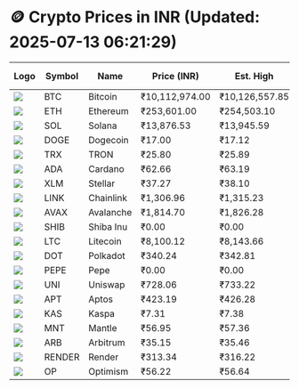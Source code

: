 # 🪙 Crypto Prices in INR (Updated: 2025-07-13 06:21:29)

| Logo | Symbol | Name       | Price (INR) | Est. High | Est. Low | Gross Profit | Fees | Net Profit | ROI % |
|------|--------|------------|-------------|-----------|----------|---------------|------|-------------|--------|
| ![](https://coin-images.coingecko.com/coins/images/1/large/bitcoin.png?1696501400) | BTC    | Bitcoin    | ₹10,112,974.00 | ₹10,126,557.85 | ₹10,099,390.15 | ₹269.00 | ₹200.00 | ₹69.00 | 0.07% |
| ![](https://coin-images.coingecko.com/coins/images/279/large/ethereum.png?1696501628) | ETH    | Ethereum   | ₹253,601.00 | ₹254,503.10 | ₹252,698.90 | ₹713.97 | ₹200.00 | ₹513.97 | 0.51% |
| ![](https://coin-images.coingecko.com/coins/images/4128/large/solana.png?1718769756) | SOL    | Solana     | ₹13,876.53 | ₹13,945.59 | ₹13,807.47 | ₹1,000.35 | ₹200.00 | ₹800.35 | 0.80% |
| ![](https://coin-images.coingecko.com/coins/images/5/large/dogecoin.png?1696501409) | DOGE   | Dogecoin   | ₹17.00 | ₹17.12 | ₹16.88 | ₹1,403.90 | ₹200.00 | ₹1,203.90 | 1.20% |
| ![](https://coin-images.coingecko.com/coins/images/1094/large/tron-logo.png?1696502193) | TRX    | TRON       | ₹25.80 | ₹25.89 | ₹25.71 | ₹735.25 | ₹200.00 | ₹535.25 | 0.54% |
| ![](https://coin-images.coingecko.com/coins/images/975/large/cardano.png?1696502090) | ADA    | Cardano    | ₹62.66 | ₹63.19 | ₹62.13 | ₹1,694.74 | ₹200.00 | ₹1,494.74 | 1.49% |
| ![](https://coin-images.coingecko.com/coins/images/100/large/fmpFRHHQ_400x400.jpg?1735231350) | XLM    | Stellar    | ₹37.27 | ₹38.10 | ₹36.44 | ₹4,535.79 | ₹200.00 | ₹4,335.79 | 4.34% |
| ![](https://coin-images.coingecko.com/coins/images/877/large/chainlink-new-logo.png?1696502009) | LINK   | Chainlink  | ₹1,306.96 | ₹1,315.23 | ₹1,298.69 | ₹1,273.98 | ₹200.00 | ₹1,073.98 | 1.07% |
| ![](https://coin-images.coingecko.com/coins/images/12559/large/Avalanche_Circle_RedWhite_Trans.png?1696512369) | AVAX   | Avalanche  | ₹1,814.70 | ₹1,826.28 | ₹1,803.12 | ₹1,284.61 | ₹200.00 | ₹1,084.61 | 1.08% |
| ![](https://coin-images.coingecko.com/coins/images/11939/large/shiba.png?1696511800) | SHIB   | Shiba Inu  | ₹0.00 | ₹0.00 | ₹0.00 | ₹1,467.91 | ₹200.00 | ₹1,267.91 | 1.27% |
| ![](https://coin-images.coingecko.com/coins/images/2/large/litecoin.png?1696501400) | LTC    | Litecoin   | ₹8,100.12 | ₹8,143.66 | ₹8,056.57 | ₹1,080.98 | ₹200.00 | ₹880.98 | 0.88% |
| ![](https://coin-images.coingecko.com/coins/images/12171/large/polkadot.png?1696512008) | DOT    | Polkadot   | ₹340.24 | ₹342.81 | ₹337.67 | ₹1,521.90 | ₹200.00 | ₹1,321.90 | 1.32% |
| ![](https://coin-images.coingecko.com/coins/images/29850/large/pepe-token.jpeg?1696528776) | PEPE   | Pepe       | ₹0.00 | ₹0.00 | ₹0.00 | ₹1,446.46 | ₹200.00 | ₹1,246.46 | 1.25% |
| ![](https://coin-images.coingecko.com/coins/images/12504/large/uniswap-logo.png?1720676669) | UNI    | Uniswap    | ₹728.06 | ₹733.22 | ₹722.90 | ₹1,426.33 | ₹200.00 | ₹1,226.33 | 1.23% |
| ![](https://coin-images.coingecko.com/coins/images/26455/large/aptos_round.png?1696525528) | APT    | Aptos      | ₹423.19 | ₹426.28 | ₹420.10 | ₹1,473.24 | ₹200.00 | ₹1,273.24 | 1.27% |
| ![](https://coin-images.coingecko.com/coins/images/25751/large/kaspa-icon-exchanges.png?1696524837) | KAS    | Kaspa      | ₹7.31 | ₹7.38 | ₹7.24 | ₹1,905.81 | ₹200.00 | ₹1,705.81 | 1.71% |
| ![](https://coin-images.coingecko.com/coins/images/30980/large/Mantle-Logo-mark.png?1739213200) | MNT    | Mantle     | ₹56.95 | ₹57.36 | ₹56.54 | ₹1,443.17 | ₹200.00 | ₹1,243.17 | 1.24% |
| ![](https://coin-images.coingecko.com/coins/images/16547/large/arb.jpg?1721358242) | ARB    | Arbitrum   | ₹35.15 | ₹35.46 | ₹34.84 | ₹1,791.15 | ₹200.00 | ₹1,591.15 | 1.59% |
| ![](https://coin-images.coingecko.com/coins/images/11636/large/rndr.png?1696511529) | RENDER | Render     | ₹313.34 | ₹316.22 | ₹310.46 | ₹1,852.39 | ₹200.00 | ₹1,652.39 | 1.65% |
| ![](https://coin-images.coingecko.com/coins/images/25244/large/Optimism.png?1696524385) | OP     | Optimism   | ₹56.22 | ₹56.64 | ₹55.80 | ₹1,510.79 | ₹200.00 | ₹1,310.79 | 1.31% |
